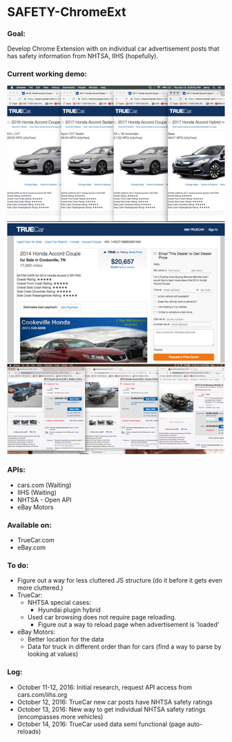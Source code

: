 # SAFETY-ChromeExt

### Goal:  
Develop Chrome Extension with on individual car advertisement posts that has safety information from NHTSA, IIHS (hopefully).

### Current working demo:

![demo1.1](static/img/demo/TC_new.png)
![demo1.2](static/img/demo/TC_used.png)
![demo1.3](static/img/demo/Ebay.png)

### APIs:

- cars.com (Waiting)
- IIHS (Waiting)
- NHTSA - Open API
- eBay Motors

### Available on:

- TrueCar.com
- eBay.com

### To do:

- Figure out a way for less cluttered JS structure (do it before it gets even more cluttered.)
- TrueCar:
  - NHTSA special cases:
    - Hyundai plugin hybrid
  - Used car browsing does not require page reloading.
    - Figure out a way to reload page when advertisement is 'loaded'
- eBay Motors:
  - Better location for the data
  - Data for truck in different order than for cars (find a way to parse by looking at values)

### Log:

- October 11-12, 2016: Initial research, request API access from cars.com/iihs.org
- October 12, 2016: TrueCar new car posts have NHTSA safety ratings
- October 13, 2016: New way to get individual NHTSA safety ratings (encompasses more vehicles)
- October 14, 2016: TrueCar used data semi functional (page auto-reloads)
